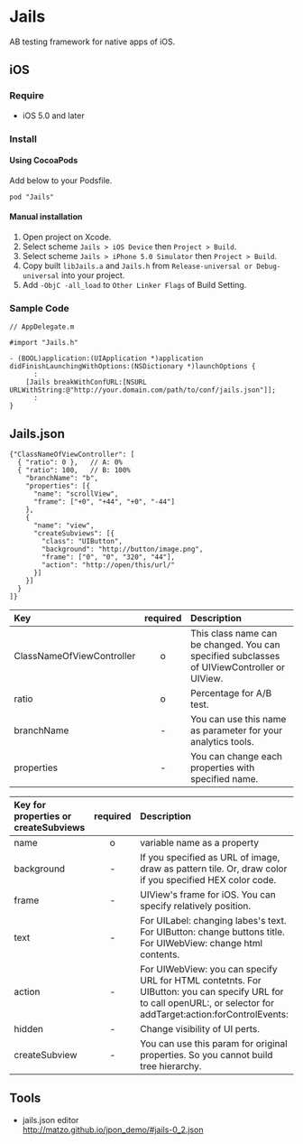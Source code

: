 Jails
=====

AB testing framework for native apps of iOS.

iOS
----
### Require
- iOS 5.0 and later

### Install
#### Using CocoaPods
Add below to your Podsfile.

    pod "Jails"

#### Manual installation
1. Open project on Xcode.
2. Select scheme `Jails > iOS Device` then `Project > Build`.
3. Select scheme `Jails > iPhone 5.0 Simulator` then `Project > Build`.
4. Copy built `libJails.a` and `Jails.h` from `Release-universal or Debug-universal` into your project.
5. Add `-ObjC -all_load` to `Other Linker Flags` of Build Setting.

### Sample Code
    // AppDelegate.m
    
    #import "Jails.h"
    
    - (BOOL)application:(UIApplication *)application didFinishLaunchingWithOptions:(NSDictionary *)launchOptions {
          :
        [Jails breakWithConfURL:[NSURL URLWithString:@"http://your.domain.com/path/to/conf/jails.json"]];
          :
    }
    
<!-- 
Android
----
### Require
- AspectJ

### Install
1. Install AJDT from Eclipse Marketplace.
2. Update your project to AspectJ Project by `Select Project > Configure > Convert to AspectJ Project`.
3. Add `jails.jar` and `aspectjrt.jar` (check `AspectJ Runtime Library` at Order and Export in Java Build Path) to your project.
4. Add `ActivityAspect.aj` to your project.

### Sample Code
    // MainActivity.java
    
    @Override
    protected void onCreate(Bundle savedInstanceState) {
          :
        Jails.breakWithConfURL("http://your.domain.com/path/to/conf/jails.json");
          :
    }
-->

Jails.json
----
    {"ClassNameOfViewController": [
      { "ratio": 0 },   // A: 0%
      { "ratio": 100,   // B: 100%
        "branchName": "b",
        "properties": [{
          "name": "scrollView",
          "frame": ["+0", "+44", "+0", "-44"]
        },
        {
          "name": "view",
          "createSubviews": [{
            "class": "UIButton",
            "background": "http://button/image.png",
            "frame": ["0", "0", "320", "44"],
            "action": "http://open/this/url/"
          }]
        }]
      }
    ]}


| Key | required | Description |
|:-----------|:---:|:-----------|
| ClassNameOfViewController | o | This class name can be changed. You can specified subclasses of UIViewController or UIView. |
| ratio      | o | Percentage for A/B test. |
| branchName | - | You can use this name as parameter for your analytics tools. |
| properties | - | You can change each properties with specified name. |


| Key for properties or createSubviews | required | Description |
|:-----------|:---:|:-----------|
| name       | o | variable name as a property |
| background | - | If you specified as URL of image, draw as pattern tile. Or, draw color if you specified HEX color code. |
| frame      | - | UIView's frame for iOS. You can specify relatively position. |
| text       | - | For UILabel: changing labes's text. For UIButton: change buttons title. For UIWebView: change html contents. |
| action     | - | For UIWebView: you can specify URL for HTML contetnts. For UIButton: you can specify URL for to call openURL:, or selector for addTarget:action:forControlEvents: |
| hidden     | - | Change visibility of UI perts. |
| createSubview | - | You can use this param for original properties. So you cannot build tree hierarchy. |


Tools
----
- jails.json editor  
http://matzo.github.io/jpon_demo/#jails-0_2.json

